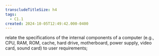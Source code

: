 ```yaml
---
transcludeTitleSize: h4
tags:
  - C1.1
created: 2024-10-05T12:49:42.000-0400
---
```

relate the specifications of the internal components of a computer (e.g., CPU, RAM, ROM, cache, hard drive, motherboard, power supply, video card, sound card) to user requirements;